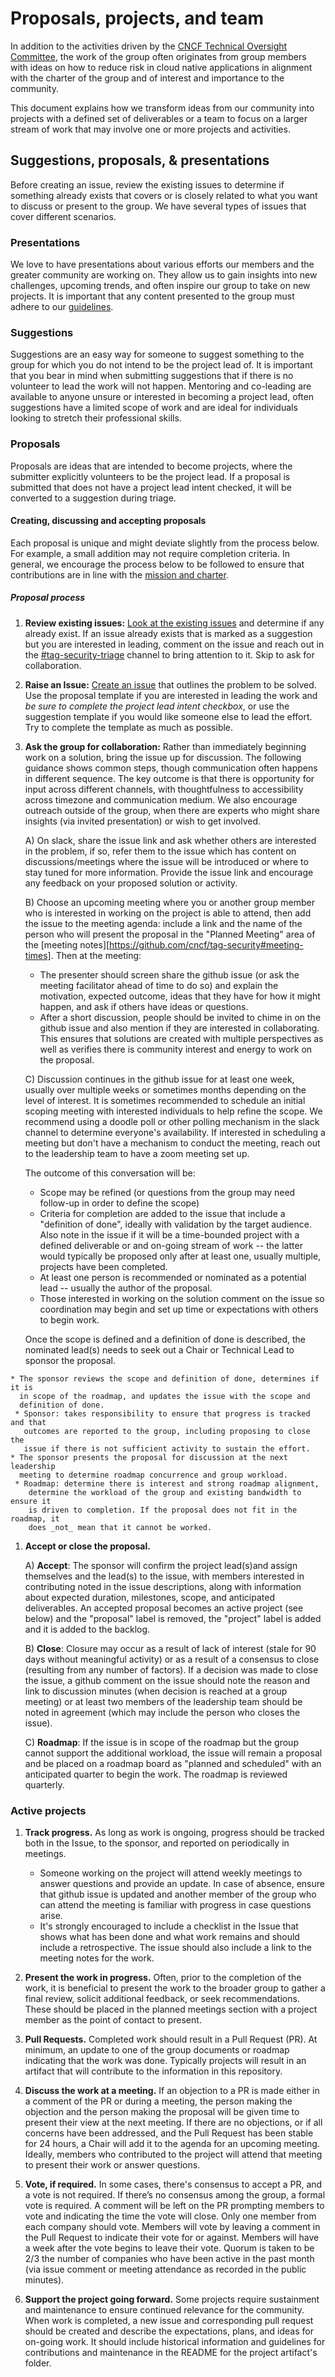 # Proposals, projects, and team

In addition to the activities driven by the [CNCF Technical Oversight
Committee][TOC], the work of the group often originates from group members with
ideas on how to reduce risk in cloud native applications in alignment with the
charter of the group and of interest and importance to the community.

This document explains how we transform ideas from our community into projects
with a defined set of deliverables or a team to focus on a larger stream of work
that may involve one or more projects and activities.

## Suggestions, proposals, & presentations

Before creating an issue, review the existing issues to determine if something
already exists that covers or is closely related to what you want to discuss or
present to the group. We have several types of issues that cover different
scenarios.

### Presentations

We love to have presentations about various efforts our members and the greater
community are working on. They allow us to gain insights into new challenges,
upcoming trends, and often inspire our group to take on new projects. It is
important that any content presented to the group must adhere to our
[guidelines](presentations.md).

### Suggestions

Suggestions are an easy way for someone to suggest something to the group for
which you do not intend to be the project lead of. It is important that you bear
in mind when submitting suggestions that if there is no volunteer to lead the
work will not happen. Mentoring and co-leading are available to anyone unsure or
interested in becoming a project lead, often suggestions have a limited scope of
work and are ideal for individuals looking to stretch their professional skills.

### Proposals

Proposals are ideas that are intended to become projects, where the submitter
explicitly volunteers to be the project lead. If a proposal is submitted that
does not have a project lead intent checked, it will be converted to a
suggestion during triage.

#### Creating, discussing and accepting proposals

Each proposal is unique and might deviate slightly from the process below. For
example, a small addition may not require completion criteria. In general, we
encourage the process below to be followed to ensure that contributions are in
line with the [mission and charter](charter.md).

##### Proposal process

1. **Review existing issues:** [Look at the existing
   issues](https://github.com/cncf/tag-security/issues) and determine if any
   already exist. If an issue already exists that is marked as a suggestion but
   you are interested in leading, comment on the issue and reach out in the
   [#tag-security-triage](https://cloud-native.slack.com/archives/CJX8EBF1D)
   channel to bring attention to it. Skip to ask for collaboration.

1. **Raise an Issue:** [Create an
   issue](https://github.com/cncf/tag-security/issues/new) that outlines the
   problem to be solved. Use the proposal template if you are interested in
   leading the work and _be sure to complete the project lead intent checkbox_,
   or use the suggestion template if you would like someone else to lead the
   effort. Try to complete the template as much as possible.

1. **Ask the group for collaboration:** Rather than immediately beginning work
   on a solution, bring the issue up for discussion. The following guidance
   shows common steps, though communication often happens in different sequence.
   The key outcome is that there is opportunity for input across different
   channels, with thoughtfulness to accessibility across timezone and
   communication medium. We also encourage outreach outside of the group, when
   there are experts who might share insights (via invited presentation) or wish
   to get involved.

   A) On slack, share the issue link and ask whether others are interested in
   the problem, if so, refer them to the issue which has content on
   discussions/meetings where the issue will be introduced or where to stay
   tuned for more information. Provide the issue link and encourage any feedback
   on your proposed solution or activity.

   B) Choose an upcoming meeting where you or another group member who is
   interested in working on the project is able to attend, then add the issue to
   the meeting agenda: include a link and the name of the person who will
   present the proposal in the "Planned Meeting" area of the [meeting
   notes][https://github.com/cncf/tag-security#meeting-times]. Then at the
   meeting:

   * The presenter should screen share the github issue (or ask the meeting
     facilitator ahead of time to do so) and explain the motivation, expected
     outcome, ideas that they have for how it might happen, and ask if others
     have ideas or questions.
   * After a short discussion, people should be invited to chime in on the
     github issue and also mention if they are interested in collaborating. This
     ensures that solutions are created with multiple perspectives as well as
     verifies there is community interest and energy to work on the proposal.

   C) Discussion continues in the github issue for at least one week, usually
   over multiple weeks or sometimes months depending on the level of interest.
   It is sometimes recommended to schedule an initial scoping meeting with
   interested individuals to help refine the scope. We recommend using a doodle
   poll or other polling mechanism in the slack channel to determine everyone's
   availability. If interested in scheduling a meeting but don't have a
   mechanism to conduct the meeting, reach out to the leadership team to have a
   zoom meeting set up.

   The outcome of this conversation will be:
    * Scope may be refined (or questions from the group may need follow-up in
      order to define the scope)
    * Criteria for completion are added to the issue that include a "definition
      of done", ideally with validation by the target audience. Also note in the
      issue if it will be a time-bounded project with a defined deliverable or
      and on-going stream of work -- the latter would typically be proposed only
      after at least one, usually multiple, projects have been completed.
    * At least one person is recommended or nominated as a potential lead --
      usually the author of the proposal.
    * Those interested in working on the solution comment on the issue so
      coordination may begin and set up time or expectations with others to
      begin work.

   Once the scope is defined and a definition of done is described, the
   nominated lead(s) needs to seek out a Chair or Technical Lead to sponsor the
   proposal.
<!-- markdownlint-disable MD005 -->
    * The sponsor reviews the scope and definition of done, determines if it is
      in scope of the roadmap, and updates the issue with the scope and
      definition of done.
     * Sponsor: takes responsibility to ensure that progress is tracked and that
       outcomes are reported to the group, including proposing to close the
       issue if there is not sufficient activity to sustain the effort.
    * The sponsor presents the proposal for discussion at the next leadership
      meeting to determine roadmap concurrence and group workload.
     * Roadmap: determine there is interest and strong roadmap alignment,
        determine the workload of the group and existing bandwidth to ensure it
        is driven to completion. If the proposal does not fit in the roadmap, it
        does _not_ mean that it cannot be worked.
<!-- markdownlint-enable MD005 -->
1. **Accept or close the proposal.**

   A) **Accept**: The sponsor will confirm the project lead(s)and assign
     themselves and the lead(s) to the issue, with members interested in
     contributing noted in the issue descriptions, along with information about
     expected duration, milestones, scope, and anticipated deliverables. An
     accepted proposal becomes an active project (see below) and the "proposal"
     label is removed, the "project" label is added and it is added to the
     backlog.

   B) **Close**: Closure may occur as a result of lack of interest (stale for 90
    days without meaningful activity) or as a result of a consensus to close
    (resulting from any number of factors). If a decision was made to close the
    issue, a github comment on the issue should note the reason and link to
    discussion minutes (when decision is reached at a group meeting) or at least
    two members of the leadership team should be noted in agreement (which may
    include the person who closes the issue).

   C) **Roadmap**: If the issue is in scope of the roadmap but the group cannot
   support the additional workload, the issue will remain a proposal and be
   placed on a roadmap board as "planned and scheduled" with an anticipated
   quarter to begin the work. The roadmap is reviewed quarterly.

### Active projects

1. **Track progress.** As long as work is ongoing, progress should be tracked
   both in the Issue, to the sponsor, and reported on periodically in meetings.
    * Someone working on the project will attend weekly meetings to answer
      questions and provide an update. In case of absence, ensure that github
      issue is updated and another member of the group who can attend the
      meeting is familiar with progress in case questions arise.
    * It's strongly encouraged to include a checklist in the Issue that shows
      what has been done and what work remains and should include a
      retrospective. The issue should also include a link to the meeting notes
      for the work.

1. **Present the work in progress.** Often, prior to the completion of the work,
   it is beneficial to present the work to the broader group to gather a final
   review, solicit additional feedback, or seek recommendations. These should be
   placed in the planned meetings section with a project member as the point of
   contact to present.

1. **Pull Requests.** Completed work should result in a Pull Request (PR). At
   minimum, an update to one of the group documents or roadmap indicating that
   the work was done. Typically projects will result in an artifact that will
   contribute to the information in this repository.

1. **Discuss the work at a meeting.** If an objection to a PR is made either in
   a comment of the PR or during a meeting, the person making the objection and
   the person making the proposal will be given time to present their view at
   the next meeting. If there are no objections, or if all concerns have been
   addressed, and the Pull Request has been stable for 24 hours, a Chair will
   add it to the agenda for an upcoming meeting. Ideally, members who
   contributed to the project will attend that meeting to present their work or
   answer questions.

1. **Vote, if required.** In some cases, there's consensus to accept a PR, and a
   vote is not required. If there’s no consensus among the group, a formal vote
   is required. A comment will be left on the PR prompting members to vote and
   indicating the time the vote will close. Only one member from each company
   should vote. Members will vote by leaving a comment in the Pull Request to
   indicate their vote for or against. Members will have a week after the vote
   begins to leave their vote. Quorum is taken to be 2/3 the number of companies
   who have been active in the past month (via issue comment or meeting
   attendance as recorded in the public minutes).

1. **Support the project going forward.** Some projects require sustainment and
   maintenance to ensure continued relevance for the community.  When work is
   completed, a new issue and corresponding pull request should be created and
   describe the expectations, plans, and ideas for on-going work.  It should
   include historical information and guidelines for contributions and
   maintenance in the README for the project artifact's folder.  

[TOC]: https://www.cncf.io/people/technical-oversight-committee/
